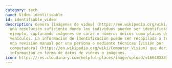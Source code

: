 ```yaml
---
category: tech
name: Video identificable
id: identifiable_video
description: Genera [imágenes de video] (https://en.wikipedia.org/wiki/video) de
  una resolución suficiente donde los individuos pueden ser identificados, por
  ejemplo, capturando imágenes de caras o números únicos como placas de
  vehículos. La información de identificación puede ser recopilada a través de
  una revisión manual por una persona o mediante técnicas [visión por
  computadora] (https://en.wikipedia.org/wiki/Computer_Vision) que derivan
  información en forma de datos de videos o imágenes.
icon: https://res.cloudinary.com/helpful-places/image/upload/v1664832811/dtpr-icons/tech/yellow/video_xcdv6g.svg
---
```

